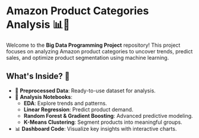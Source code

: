 # **Amazon Product Categories Analysis** 📊🛒

Welcome to the **Big Data Programming Project** repository! This project focuses on analyzing Amazon product categories to uncover trends, predict sales, and optimize product segmentation using machine learning.

## **What's Inside?** 🎯
- 📂 **Preprocessed Data**: Ready-to-use dataset for analysis.
- 📓 **Analysis Notebooks**:
  - **EDA**: Explore trends and patterns.
  - **Linear Regression**: Predict product demand.
  - **Random Forest & Gradient Boosting**: Advanced predictive modeling.
  - **K-Means Clustering**: Segment products into meaningful groups.
- 📊 **Dashboard Code**: Visualize key insights with interactive charts.

